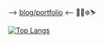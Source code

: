 --> [blog/portfolio](https://coryjquirk.netlify.app/home) <--   🌲🛶❄️⛷️    

[![Top Langs](https://github-readme-stats.vercel.app/api/top-langs/?username=coryjquirk&layout=compact&theme=react&langs_count=10&hide=sass)](https://github.com/anuraghazra/github-readme-stats)  
